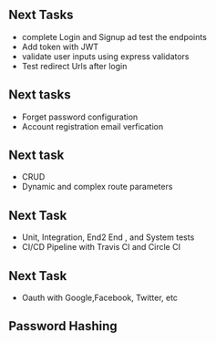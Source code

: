 ## Next Tasks

- complete Login and Signup ad test the endpoints
- Add token with JWT
- validate user inputs using express validators
- Test redirect Urls after login

## Next tasks

- Forget password configuration
- Account registration email verfication

## Next task

- CRUD
- Dynamic and complex route parameters

## Next Task

- Unit, Integration, End2 End , and System tests
- CI/CD Pipeline with Travis CI and Circle CI

## Next Task

- Oauth with Google,Facebook, Twitter, etc

## Password Hashing
